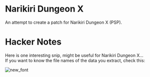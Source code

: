 # Narikiri Dungeon X
An attempt to create a patch for Narikiri Dungeon X (PSP).

# Hacker Notes
Here is one interesting snip, might be useful for Narikiri Dungeon X...  
If you want to know the file names of the data you extract, check this:

![new_font](https://raw.githubusercontent.com/pnvnd/Narikiri-Dungeon-X/main/hash.png)